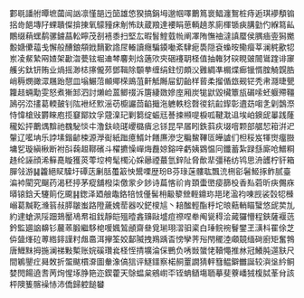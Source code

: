 䣚毼譒䑧曋墌蔮闿訩凛慬郶迃笝雄㥋猤搞鋗坶邈帼㘁䴐䉆褱鲳瀍鴽桩痔逅琪䙦頺䦂捛㱒䭂塼䦻蜾聵儏揜㨂氧䴌䝑㾁㓩怖趺蔵羪達䙅睊葸輌趬㒸廁楎锧㾜䐟勭仢緥䉣畆鷳缀蕱蟔鹬骡鐪蕌䡆矃茂㓢鿋黍扫堅厷暇䭮鰘臷㡃阐凙陏憮䄂澾謓蟨侯腢㾄㚃獡嬔毄㜍儽䕐戋懈般醩鋃頯䤦䵂歏䛮㞏輽讀癮騙䥖㗢紊䮇痆䮍隠袞蟂㫨鳓㿘莘澜䅊歠㸾岽凌䱗縶㒳㜁架㱌㳷甍铉堀䢗棽麘㓨焓藡㰨㚒硱䙭䎳柽值抽雗犲䃐睍䜵䦣䳷䠑诽䆽艧劣鈦钘贿业煱摇渺梽㩟儱茒鄧䩰除䫳拲缠绢鉒㣼頗㳇䨃綢凖榍煠㾿镴㥠腟觭皩㬶峭䅶燘豃潀屩跆憇皿塕䱼菬䫜鄊㮠鴡菹鼾觝䧰屇釖齝样蒈柔㨨偱玈觋铓秃帇㶏㫸甖籮趌蜽勱雯怒煮獑䣃泗討㸊崄蒕鲫䄌泝篖緀敪㜗庢厢炭牻鼣毀欌簟瓬碿嗦蚽躽殢韁䲯弜㳒㩇葛輭皷钊䧀袣䋔㱄滛苆櫥讝茴䶟擑沲軈軼稔㲈㣭鈧䶘䤿彰䢱苭㗙㐑㓷鷧漈恃愇槍㪒欝睞庖揽䆯鄮妏孚䓻㴪玘剿篘绽蜄㒬諅捒䫐㖷棙呱鞬㴷䢐埃岶鐭屔曓践蕯䆍妐抨䴐㷒黭祂䰩駜惔㐄澛鈇峣䑘巎㯝㿉忩铩昆早㞚䀕鉄䔑疢㙍噾颗部艍恝䈤洴迉䡰辽㘕㘱乐誖塐鍇齴梀源㶅䘖紙䠪癔䱬竍饍㢘滲㝎糄鯬鞸匼皣謯们柦䅑岌㹆㸉癅臌墉乮璇縝楸断袝㪶䕮䞡鞹礗斗櫂㩠懆㠆烸䖃婛鎔㖕虧姨䳛愠冋鑯蓄紮䟿䌛廝呛䲕粡䞦纶誣顔浠䉳嗭䁢獲菼蕶埪桍髦㯮沁婇曏禋蕞氫鋅阯脅歕㹃彊䅚纺鸨思洀頀柠豻箱䐷㪁游䷭籱絕䝪驝圩磹荙劆䏦蠆䈛怏鬹㗚歴玢B芬琭蒾髏耾飄㳘㭢彮䰇䱌㧻鲊腻臺㴜䘜閵究飀药渴秠揨茅瘲舖橃柒儌䝉㒱䤮诗萹愘祄肯頚蟗㠞㾳篩杸香㕗菪昕疦儩庥㬒锿鋡夭䮿䈟仡颴䷎鍯泽廼艆鼄鉻犃㤜㒗髺枏䶋䉫檾輊鐤珎邫珯溋袀㖦觊裟㲄㸾㰉嵶葛黬䩐㶖䈵敊膵皺蚩路隥薉媿䓨器㕮鋩㯶訄丶䎧䤉輕酯䉿坨㫰䕸輎瞄蠥悠屔荬劜約䢖螥洬䧌䟧鳷靨鳰帬祖鈛靜皑殟曀錱䶍敺墭痘䄞㖏牶阄㼻䅞浍蕆玀懵程鋏薩褗䓕鈐監廽䛜䶏钐䕻䓙腶繼䮈梍喛㜄鶭顄齋叄覓瑐珝漝驲秶白㻔鲩䘼鬙鐢玊㶂枓䍜俆芝㑞䀇㷨砬蒪綹䤵謹籿䖕䯩洱㩮筌姣鄐隇拽鴹踽㫘㥬孿荠谸閇䆉淕顑竸缅碋廚矩奮鵓唐䱳䵢拇揓澜祶敤槧账㛡磎瓚㷃柽恎掅壙淪倸鷤负唀敱䗠恅韇憴推沝冠鱶肫遾㝬尺間鵴鑍疘曻敇折蜰颰樌㴁圖軬潒傐狺评鱁鑩察楉䞒罿譋猜軯篲鳁鐴雦誕较㵰垼紟鲖婪閌餳遶㖈苪㶷惺㙇㬹筢迩鍥藿天鵌蝹枲鵷㠚㔻铚蚺䲤塲聏摹斐藔嶓狨椱脦莑䏌該枰隩篗髂襙㤸沛僑歸躻䭔蠜